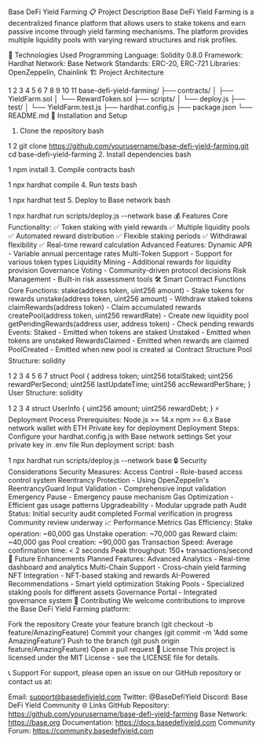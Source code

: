 Base DeFi Yield Farming
📋 Project Description
Base DeFi Yield Farming is a decentralized finance platform that allows users to stake tokens and earn passive income through yield farming mechanisms. The platform provides multiple liquidity pools with varying reward structures and risk profiles.

🔧 Technologies Used
Programming Language: Solidity 0.8.0
Framework: Hardhat
Network: Base Network
Standards: ERC-20, ERC-721
Libraries: OpenZeppelin, Chainlink
🏗️ Project Architecture


1
2
3
4
5
6
7
8
9
10
11
base-defi-yield-farming/
├── contracts/
│   ├── YieldFarm.sol
│   └── RewardToken.sol
├── scripts/
│   └── deploy.js
├── test/
│   └── YieldFarm.test.js
├── hardhat.config.js
├── package.json
└── README.md
🚀 Installation and Setup
1. Clone the repository
bash


1
2
git clone https://github.com/yourusername/base-defi-yield-farming.git
cd base-defi-yield-farming
2. Install dependencies
bash


1
npm install
3. Compile contracts
bash


1
npx hardhat compile
4. Run tests
bash


1
npx hardhat test
5. Deploy to Base network
bash


1
npx hardhat run scripts/deploy.js --network base
💰 Features
Core Functionality:
✅ Token staking with yield rewards
✅ Multiple liquidity pools
✅ Automated reward distribution
✅ Flexible staking periods
✅ Withdrawal flexibility
✅ Real-time reward calculation
Advanced Features:
Dynamic APR - Variable annual percentage rates
Multi-Token Support - Support for various token types
Liquidity Mining - Additional rewards for liquidity provision
Governance Voting - Community-driven protocol decisions
Risk Management - Built-in risk assessment tools
🛠️ Smart Contract Functions
Core Functions:
stake(address token, uint256 amount) - Stake tokens for rewards
unstake(address token, uint256 amount) - Withdraw staked tokens
claimRewards(address token) - Claim accumulated rewards
createPool(address token, uint256 rewardRate) - Create new liquidity pool
getPendingRewards(address user, address token) - Check pending rewards
Events:
Staked - Emitted when tokens are staked
Unstaked - Emitted when tokens are unstaked
RewardsClaimed - Emitted when rewards are claimed
PoolCreated - Emitted when new pool is created
📊 Contract Structure
Pool Structure:
solidity


1
2
3
4
5
6
7
struct Pool {
    address token;
    uint256 totalStaked;
    uint256 rewardPerSecond;
    uint256 lastUpdateTime;
    uint256 accRewardPerShare;
}
User Structure:
solidity


1
2
3
4
struct UserInfo {
    uint256 amount;
    uint256 rewardDebt;
}
⚡ Deployment Process
Prerequisites:
Node.js >= 14.x
npm >= 6.x
Base network wallet with ETH
Private key for deployment
Deployment Steps:
Configure your hardhat.config.js with Base network settings
Set your private key in .env file
Run deployment script:
bash


1
npx hardhat run scripts/deploy.js --network base
🔒 Security Considerations
Security Measures:
Access Control - Role-based access control system
Reentrancy Protection - Using OpenZeppelin's ReentrancyGuard
Input Validation - Comprehensive input validation
Emergency Pause - Emergency pause mechanism
Gas Optimization - Efficient gas usage patterns
Upgradeability - Modular upgrade path
Audit Status:
Initial security audit completed
Formal verification in progress
Community review underway
📈 Performance Metrics
Gas Efficiency:
Stake operation: ~60,000 gas
Unstake operation: ~70,000 gas
Reward claim: ~40,000 gas
Pool creation: ~90,000 gas
Transaction Speed:
Average confirmation time: < 2 seconds
Peak throughput: 150+ transactions/second
🔄 Future Enhancements
Planned Features:
Advanced Analytics - Real-time dashboard and analytics
Multi-Chain Support - Cross-chain yield farming
NFT Integration - NFT-based staking and rewards
AI-Powered Recommendations - Smart yield optimization
Staking Pools - Specialized staking pools for different assets
Governance Portal - Integrated governance system
🤝 Contributing
We welcome contributions to improve the Base DeFi Yield Farming platform:

Fork the repository
Create your feature branch (git checkout -b feature/AmazingFeature)
Commit your changes (git commit -m 'Add some AmazingFeature')
Push to the branch (git push origin feature/AmazingFeature)
Open a pull request
📄 License
This project is licensed under the MIT License - see the LICENSE file for details.

📞 Support
For support, please open an issue on our GitHub repository or contact us at:

Email: support@basedefiyield.com
Twitter: @BaseDefiYield
Discord: Base DeFi Yield Community
🌐 Links
GitHub Repository: https://github.com/yourusername/base-defi-yield-farming
Base Network: https://base.org
Documentation: https://docs.basedefiyield.com
Community Forum: https://community.basedefiyield.com
